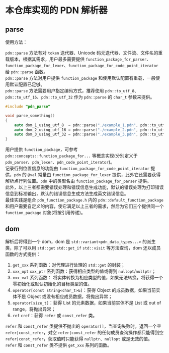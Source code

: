 # 本仓库实现的 PDN 解析器

## parse

使用方法：  

`pdn::parse` 方法有对 `token` 迭代器、Unicode 码元迭代器、文件流、文件名的重载版本，根据其需求，用户最多需要提供 `function_package_for_parser`、`function_package_for_lexer`、`function_package_for_code_point_iterator` 给 `pdn::parse` 函数。  
`pdn::parse` 方法对用户提供 `function_package` 和使用默认配置有重载，一般使用默认配置已足够。  
`pdn::parse` 方法需要用户指定编码方式，推荐使用 `pdn::to_utf_8`、`pdn::to_utf_16`、`pdn::to_utf_32` 作为 `pdn::parse` 的 `char_t` 参数来提供。  

``` C++
#include "pdn_parse"

void parse_something()
{
    auto dom_1_using_utf_8  = pdn::parse("./example_1.pdn", pdn::to_utf_8);
    auto dom_2_using_utf_16 = pdn::parse("./example_2.pdn", pdn::to_utf_16);
    auto dom_3_using_utf_32 = pdn::parse("./example_3.pdn", pdn::to_utf_32);
}
```

用户提供 `function_package`，可参考 `pdn::concepts::function_package_for...` 等概念实现(分别定义于 `pdn_parser`、`pdn_lexer`、`pdn_code_point_iterator`)。  
记录行列位置信息的功能由 `function_package_for_code_point_iterator` 提供，`pdn` 的 `@val` 常量由 `function_package_for_lexer` 提供，此外它还需要获得解析点行列位置。`pdn` 中的类型名由 `function_package_for_parser` 提供。  
此外，以上三者都需要错误处理和错误信息生成功能，默认的错误处理为打印错误信息到标准输出，默认的错误信息生成方法生成英文错误信息。  
最佳实践是组合 `pdn_function_package.h` 内的 `pdn::default_function_package` 和用户需要自定义的内容，使它满足以上三者的需求，然后为它们三个提供同一个`function_package` 对象(将按引用传递)。

## dom

解析后将得到一个 dom，dom 是 `std::variant<pdn_data_types...>` 的派生类，除了可以用 `std::get` `std::get_if` `std::visit` 等方法查询，dom 还以成员函数的方式提供：  

1. `get_xxx` 系列函数：对代理进行处理的 `std::get` 的封装；  
2. `xxx_opt` `xxx_ptr` 系列函数：获得相应类型的值或得到 `nullopt`/`nullptr`；  
3. `xxx_val` 系列函数： 将实体转换为相应类型的值，如果无法转换，将获得一个零初始化或默认初始化的目标类型的值。  
4. `operator[const string<char_t>&]`：获得 Object 的成员数据，如果当前实体不是 Object 或没有相应成员数据，将抛出异常；  
5. `operator[size_t]`：获得 List 的元素数据，如果当前实体不是 List 或 out of range，将抛出异常；  
6. `ref` `cref`：获得 `refer` 或 `const_refer` 类。  

`refer` 和 `const_refer` 类提供不抛出的 `operator[]`，当查询失败时，返回一个空 `refer|const_refer`，对空 `refer|const_refer` 的任何成员查询操作都只能得到空 `refer|const_refer`，获取值时只能获得 `nullptr`、`nullopt` 或是无效的值。  
`refer` 和 `const_refer` 类不提供 `get_xxx` 系列的函数。  
